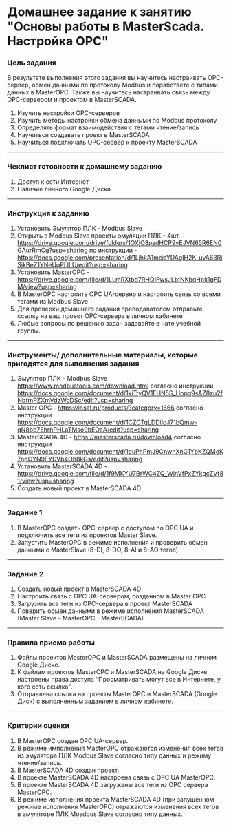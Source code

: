 # Домашнее задание к занятию "Основы работы в MasterScada. Настройка OPC"

### Цель задания

В результате выполнения этого задания вы научитесь настраивать OPC-сервер, обмен данными по протоколу Modbus и поработаете с типами данных в MasterOPC. Также вы научитесь настраивать связь между OPC-сервером и проектом в MasterSCADA.

1. Изучить настройки OPC-серверов
2. Изучить методы настройки обмена данными по Modbus протоколу
3. Определять формат взаимодействия с тегами чтение/запись
4. Научиться создавать проект в MasterSCADA
5. Научиться подключать OPC-сервер к проекту MasterSCADA

------

### Чеклист готовности к домашнему заданию

1. Доступ к сети Интернет
2. Наличие личного Google Диска

------

### Инструкция к заданию

1. Установить Эмулятор ПЛК - Modbus Slave
2. Открыть в Modbus Slave проекты эмуляции ПЛК - 4шт. - https://drive.google.com/drive/folders/1OXjO8pzdHCP9vEJVN65R6EN0GAurRmCg?usp=sharing по инструкции - https://docs.google.com/presentation/d/1LjhkA1mcjsYDAgIH2K_uvA63RiSjkBeZ1YNeUqPLlLU/edit?usp=sharing
3. Установить MasterOPC - https://drive.google.com/file/d/1LLmRXtbd7RHQIFwsJLbtNKbqHpk1gFDM/view?usp=sharing
4. В MasterOPC настроить OPC UA-сервер и настроить связь со всеми тегами из Modbus Slave
5. Для проверки домашнего задания преподавателем отправьте ссылку на ваш проект OPC-сервера в личном кабинете
6. Любые вопросы по решению задач задавайте в чате учебной группы.

------

### Инструменты/ дополнительные материалы, которые пригодятся для выполнения задания

1. Эмулятор ПЛК - Modbus Slave https://www.modbustools.com/download.html согласно инструкции https://docs.google.com/document/d/1kiTtyQV1EHN5S_Hopq9sAZ8zu2fNbfmPZXmVdzWcDSc/edit?usp=sharing
2. Master OPC - https://insat.ru/products/?category=1666 согласно инструкции https://docs.google.com/document/d/1CZCTgLDDiIoJ71bQmw-qN8bb7EhrhPHLaTMso9bEOaA/edit?usp=sharing
3. MasterSCADA 4D - https://masterscada.ru/download4 согласно инструкции https://docs.google.com/document/d/1ouPhPmJ9GnwnXnG1YbKZQMoK7ppOYN9FYDVb4Oh8kGs/edit?usp=sharing
4. Установить MasterSCADA 4D - https://drive.google.com/file/d/1f9MKYU7BrWC4ZQ_WjnVfPxZYkgcZVf81/view?usp=sharing
5. Создать новый проект в MasterSCADA 4D

------

### Задание 1
1. В MasterOPC создать OPC-сервер с доступом по OPC UA и подключить все теги из проектов Master Slave.
2. Запустить MasterOPC в режиме исполнения и проверить обмен данными с MasterSlave (8-DI, 8-DO, 8-AI и 8-AO тегов)

------

### Задание 2

1. Создать новый проект в MasterSCADA 4D
2. Настроить связь с OPC UA-сервером, созданном в Master OPC
3. Загрузить все теги из OPC-сервера в проект MasterSCADA
4. Поверить обмен данными в режиме исполнения MasterSCADA (Master Slave - MasterOPC - MasterSCADA)

------

### Правила приема работы

1. Файлы проектов MasterOPC и MasterSCADA размещены на личном Google Диске.
2. К файлам проектов MasterOPC и MasterSCADA на Google Диске настроены права доступа “Просматривать могут все в Интернете, у кого есть ссылка".
3. Отправлена ссылка на проекты MasterOPC и MasterSCADA (Google Диск) с выполненным заданием в личном кабинете.

------

### Критерии оценки

1. В MasterOPC создан OPC UA-сервер.
2. В режиме имполнения MasterOPC отражаются изменения всех тегов из эмулятора ПЛК Modbus Slave согласно типу данных и режиму чтение/запись.
3. В MasterSCADA 4D создан проект.
4. В проекте MasterSCADA 4D настроена связь с OPC UA MasterOPC.
5. В проекте MasterSCADA 4D загружены все теги из OPC сервера MasterOPC.
6. В режиме исполнения проекта MasterSCADA 4D (при запущенном режиме исполнения MasterOPC) отражаются изменения всех тегов в эмуляторе ПЛК Mosdbus Slave согласно типу данных. 
